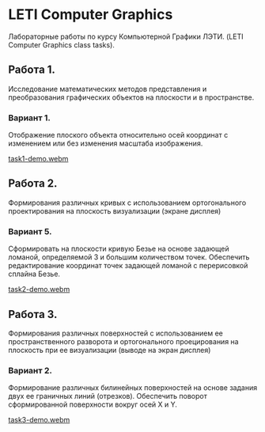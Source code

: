 # LETI Computer Graphics

Лабораторные работы по курсу Компьютерной Графики ЛЭТИ.
(LETI Computer Graphics class tasks).

## Работа 1.

Исследование математических методов представления и преобразования
графических объектов на плоскости и в пространстве.

### Вариант 1.

Отображение плоского объекта относительно осей координат с изменением или
без изменения масштаба изображения.

[task1-demo.webm](https://github.com/SolarHors/leti-cg/assets/34160814/c93dad2f-8ef0-4028-b202-e994ca893513)

## Работа 2.

Формирования различных кривых с использованием ортогонального проектирования на
плоскость визуализации (экране дисплея)

### Вариант 5.

Сформировать на плоскости кривую Безье на основе задающей ломаной,
определяемой 3 и большим количеством точек. Обеспечить редактирование
координат точек задающей ломаной с перерисовкой сплайна Безье.

[task2-demo.webm](https://github.com/SolarHors/leti-cg/assets/34160814/7727dad6-80cf-4afd-8ecf-a030e9b5de9f)

## Работа 3.

Формирования различных поверхностей с использованием ее
пространственного разворота и ортогонального проецирования на
плоскость при ее визуализации (выводе на экран дисплея)

### Вариант 2.

Формирование различных билинейных поверхностей на основе задания
двух ее граничных линий (отрезков). Обеспечить поворот сформированной 
поверхности вокруг осей X и Y.

[task3-demo.webm](https://github.com/SolarHors/leti-cg/assets/34160814/12ba023e-78b2-498e-989b-0bcd419e7865)

